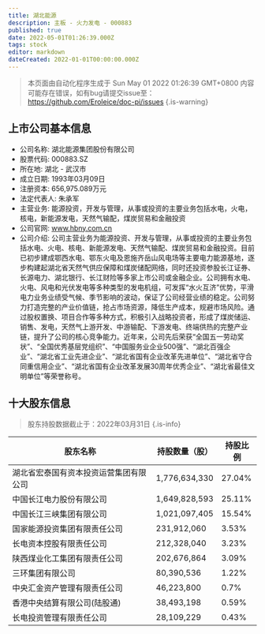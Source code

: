 ```yaml
---
title: 湖北能源
description: 主板 - 火力发电 - 000883
published: true
date: 2022-05-01T01:26:39.000Z
tags: stock
editor: markdown
dateCreated: 2022-01-01T00:00:00.000Z
---
```


> 本页面由自动化程序生成于 Sun May 01 2022 01:26:39 GMT+0800
> 内容可能存在错误，如有bug请提交issue至：https://github.com/Eroleice/doc-pi/issues
{.is-warning}

## 上市公司基本信息
- 公司名称: 湖北能源集团股份有限公司
- 股票代码: 000883.SZ
- 所在地: 湖北 - 武汉市
- 成立日期: 1993年03月09日
- 注册资本: 656,975.089万元
- 法定代表人: 朱承军
- 主营业务: 能源投资，开发与管理，从事或投资的主要业务包括水电，火电，核电，新能源发电，天然气输配，煤炭贸易和金融投资
- 公司官网: www.hbny.com.cn
- 公司介绍: 公司主营业务为能源投资、开发与管理，从事或投资的主要业务包括水电、火电、核电、新能源发电、天然气输配、煤炭贸易和金融投资。目前已初步建成鄂西水电、鄂东火电及恩施齐岳山风电场等主要电力能源基地，逐步构建起湖北省天然气供应保障和煤炭储配网络，同时还投资参股长江证券、长源电力、湖北银行、长江财险等多家上市公司或金融企业。公司拥有水电、火电、风电和光伏发电等多种类型的发电机组，可发挥“水火互济”优势，平滑电力业务业绩受气候、季节影响的波动，保证了公司经营业绩的稳定。公司努力打造完整的产业价值链，抢占市场资源，降低生产成本，规避市场风险。通过股权置换、项目合作等多种方式，积极引入战略投资者，形成了煤炭储运、销售、发电，天然气上游开发、中游输配、下游发电、终端供热的完整产业链，提升了公司的核心竞争能力。近年来，公司先后荣获“全国五一劳动奖状”、“全国优秀基层党组织”、“中国服务业企业500强”、“湖北百强企业”、“湖北省工业先进企业”、“湖北省国有企业改革先进单位”、“湖北省守合同重信用企业”、“湖北省国有企业改革发展30周年优秀企业”、“湖北省最佳文明单位”等荣誉称号。


## 十大股东信息
> 股东持股数据截止于：2022年03月31日
{.is-info}

| 股东名称 | 持股数量（股） | 持股比例 |
| --- | --- | --- |
| 湖北省宏泰国有资本投资运营集团有限公司 | 1,776,634,330 | 27.04% |
| 中国长江电力股份有限公司 | 1,649,828,593 | 25.11% |
| 中国长江三峡集团有限公司 | 1,021,097,405 | 15.54% |
| 国家能源投资集团有限责任公司 | 231,912,060 | 3.53% |
| 长电资本控股有限责任公司 | 212,328,040 | 3.23% |
| 陕西煤业化工集团有限责任公司 | 202,676,864 | 3.09% |
| 三环集团有限公司 | 80,390,536 | 1.22% |
| 中央汇金资产管理有限责任公司 | 46,223,800 | 0.7% |
| 香港中央结算有限公司(陆股通) | 38,493,198 | 0.59% |
| 长电投资管理有限责任公司 | 28,109,229 | 0.43% |





